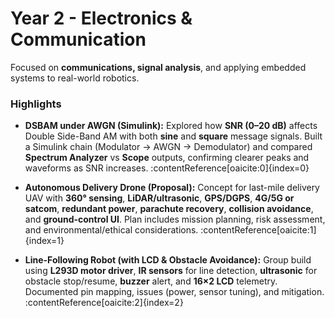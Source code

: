 # Year 2 - Electronics & Communication

Focused on **communications, signal analysis**, and applying embedded systems to real-world robotics.

### Highlights
- **DSBAM under AWGN (Simulink):** Explored how **SNR (0–20 dB)** affects Double Side-Band AM with both **sine** and **square** message signals. Built a Simulink chain (Modulator → AWGN → Demodulator) and compared **Spectrum Analyzer** vs **Scope** outputs, confirming clearer peaks and waveforms as SNR increases. :contentReference[oaicite:0]{index=0}

- **Autonomous Delivery Drone (Proposal):** Concept for last-mile delivery UAV with **360° sensing**, **LiDAR/ultrasonic**, **GPS/DGPS**, **4G/5G or satcom**, **redundant power**, **parachute recovery**, **collision avoidance**, and **ground-control UI**. Plan includes mission planning, risk assessment, and environmental/ethical considerations. :contentReference[oaicite:1]{index=1}

- **Line-Following Robot (with LCD & Obstacle Avoidance):** Group build using **L293D motor driver**, **IR sensors** for line detection, **ultrasonic** for obstacle stop/resume, **buzzer** alert, and **16×2 LCD** telemetry. Documented pin mapping, issues (power, sensor tuning), and mitigation. :contentReference[oaicite:2]{index=2}
